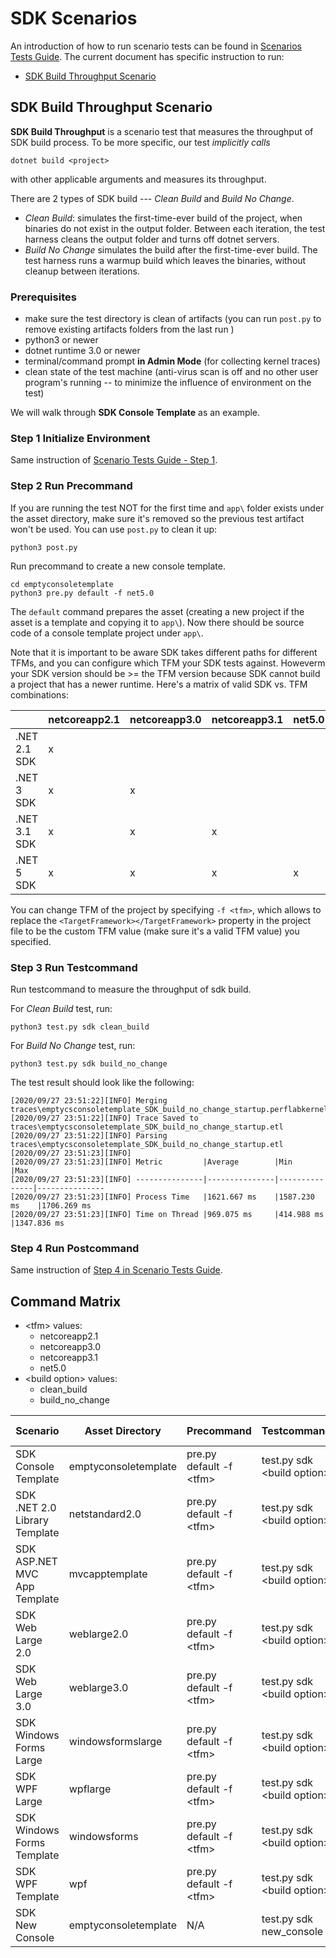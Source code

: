 # SDK Scenarios
An introduction of how to run scenario tests can be found in [Scenarios Tests Guide](./scenarios-workflow.md). The current document has specific instruction to run:
- [SDK Build Throughput Scenario](#sdk-build-throughput-scenario)
## SDK Build Throughput Scenario
**SDK Build Throughput** is a scenario test that measures the throughput of SDK build process. To be more specific, our test *implicitly calls*
```
dotnet build <project>
```
with other applicable arguments and measures its throughput.

There are 2 types of SDK build --- *Clean Build* and *Build No Change*.

- *Clean Build*: simulates the first-time-ever build of the project, when binaries do not exist in the output folder. Between each iteration, the test harness cleans the output folder and turns off dotnet servers.
- *Build No Change* simulates the build after the first-time-ever build. The test harness runs a warmup build which leaves the binaries, without cleanup between iterations.

### Prerequisites
- make sure the test directory is clean of artifacts (you can run `post.py` to remove existing artifacts folders from the last run )
- python3 or newer
- dotnet runtime 3.0 or newer
- terminal/command prompt **in Admin Mode** (for collecting kernel traces)
- clean state of the test machine (anti-virus scan is off and no other user program's running -- to minimize the influence of environment on the test)
  
We will walk through **SDK Console Template** as an example.
### Step 1 Initialize Environment
Same instruction of [Scenario Tests Guide - Step 1](./scenarios-workflow.md#step-1-initialize-environment).
### Step 2 Run Precommand
If you are running the test NOT for the first time and `app\` folder exists under the asset directory, make sure it's removed so the previous test artifact won't be used. You can use `post.py` to clean it up:
```
python3 post.py
```
Run precommand to create a new console template. 
```
cd emptyconsoletemplate
python3 pre.py default -f net5.0
```
The `default` command prepares the asset (creating a new project if the asset is a template and copying it to `app\`). Now there should be source code of a console template project under `app\`.

Note that it is important to be aware SDK takes different paths for different TFMs, and you can configure which TFM your SDK tests against. Howeverm your SDK version should be >= the TFM version because SDK cannot build a project that has a newer runtime. Here's a matrix of valid SDK vs. TFM combinations: 

|              | netcoreapp2.1 | netcoreapp3.0 | netcoreapp3.1 | net5.0 |
|--------------|---------------|---------------|---------------|--------|
| .NET 2.1 SDK | x             |               |               |        |
| .NET 3 SDK   | x             | x             |               |        |
| .NET 3.1 SDK | x             | x             | x             |        |
| .NET 5 SDK   | x             | x             | x             | x      |

You can change TFM of the project by specifying `-f <tfm>`, which allows to replace the `<TargetFramework></TargetFramework>` property in the project file to be the custom TFM value (make sure it's a valid TFM value) you specified. 

### Step 3 Run Testcommand
Run testcommand to measure the throughput of sdk build. 

For *Clean Build* test, run:
```
python3 test.py sdk clean_build
```

For *Build No Change* test, run:
```
python3 test.py sdk build_no_change
```
The test result should look like the following:
```
[2020/09/27 23:51:22][INFO] Merging traces\emptycsconsoletemplate_SDK_build_no_change_startup.perflabkernel.etl...
[2020/09/27 23:51:22][INFO] Trace Saved to traces\emptycsconsoletemplate_SDK_build_no_change_startup.etl
[2020/09/27 23:51:22][INFO] Parsing traces\emptycsconsoletemplate_SDK_build_no_change_startup.etl
[2020/09/27 23:51:23][INFO]
[2020/09/27 23:51:23][INFO] Metric         |Average        |Min            |Max
[2020/09/27 23:51:23][INFO] ---------------|---------------|---------------|---------------
[2020/09/27 23:51:23][INFO] Process Time   |1621.667 ms    |1587.230 ms    |1706.269 ms
[2020/09/27 23:51:23][INFO] Time on Thread |969.075 ms     |414.988 ms     |1347.836 ms
```

### Step 4 Run Postcommand
Same instruction of [Step 4 in Scenario Tests Guide](scenarios-workflow.md#step-4-run-postcommand).

## Command Matrix
- \<tfm> values:
    - netcoreapp2.1
    - netcoreapp3.0
    - netcoreapp3.1
    - net5.0
- \<build option> values:
    - clean_build
    - build_no_change


| Scenario                      | Asset Directory      | Precommand               | Testcommand                 | Postcommand | Supported Framework                              | Supported Platform |
|-------------------------------|----------------------|--------------------------|-----------------------------|-------------|--------------------------------------------------|---------------------|
| SDK Console Template          | emptyconsoletemplate | pre.py default -f \<tfm> | test.py sdk \<build option> | post.py     | netcoreapp2.1;netcoreapp3.0;netcoreapp3.1;net5.0 | Windows;Linux       |
| SDK .NET 2.0 Library Template | netstandard2.0       | pre.py default -f \<tfm> | test.py sdk \<build option> | post.py     | netcoreapp2.1;netcoreapp3.0;netcoreapp3.1;net5.0 | Windows;Linux       |
| SDK ASP.NET MVC App Template  | mvcapptemplate       | pre.py default -f \<tfm> | test.py sdk \<build option> | post.py     | netcoreapp3.0;netcoreapp3.1;net5.0               | Windows;Linux       |
| SDK Web Large 2.0             | weblarge2.0          | pre.py default -f \<tfm> | test.py sdk \<build option> | post.py     | netcoreapp3.0;netcoreapp3.1                      | Windows;Linux       |
| SDK Web Large 3.0             | weblarge3.0          | pre.py default -f \<tfm> | test.py sdk \<build option> | post.py     | netcoreapp3.0;netcoreapp3.1                      | Windows;Linux       |
| SDK Windows Forms Large       | windowsformslarge    | pre.py default -f \<tfm> | test.py sdk \<build option> | post.py     | netcoreapp3.0;netcoreapp3.1                      | Windows             |
| SDK WPF Large                 | wpflarge             | pre.py default -f \<tfm> | test.py sdk \<build option> | post.py     | netcoreapp3.0;netcoreapp3.1                      | Windows             |
| SDK Windows Forms Template    | windowsforms         | pre.py default -f \<tfm> | test.py sdk \<build option> | post.py     | netcoreapp3.0;netcoreapp3.1                      | Windows             |
| SDK WPF Template              | wpf                  | pre.py default -f \<tfm> | test.py sdk \<build option> | post.py     | netcoreapp3.0;netcoreapp3.1                      | Windows             |
| SDK New Console               | emptyconsoletemplate | N/A                      | test.py sdk new_console     | post.py     | netcoreapp2.1;netcoreapp3.0;netcoreapp3.1;net5.0 | Windows;Linux       |

